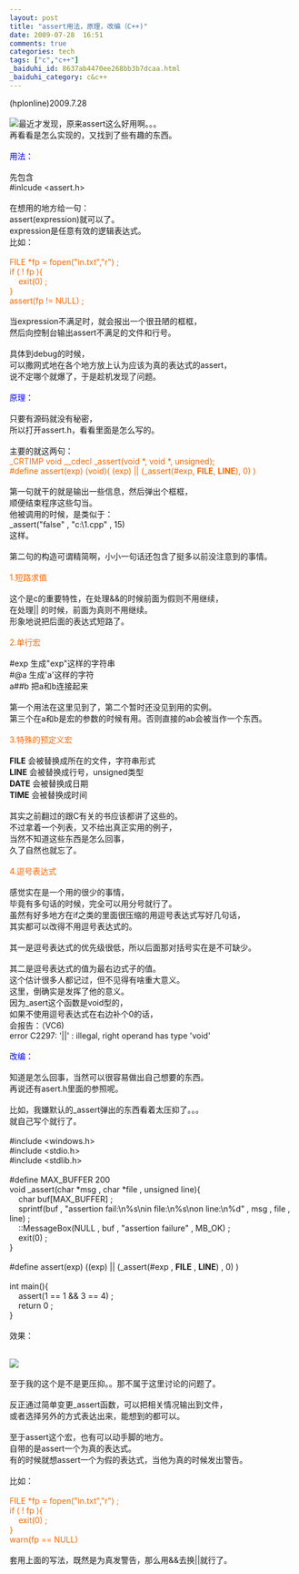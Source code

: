 ```yaml
---
layout: post
title: "assert用法，原理，改编（C++)"
date: 2009-07-28  16:51
comments: true
categories: tech
tags: ["c","c++"]
_baiduhi_id: 8637ab4470ee268bb3b7dcaa.html
_baiduhi_category: c&c++
---
```


(hplonline)2009.7.28<br/><br/><img src="http://img.baidu.com/hi/jx/j_0003.gif"/>最近才发现，原来assert这么好用啊。。。<br/>
再看看是怎么实现的，又找到了些有趣的东西。<br/><br/><font color="#0000ff">用法：<br/></font><br/>
先包含<br/>
#inlcude &lt;assert.h&gt;<br/><br/>
在想用的地方给一句：<br/>
assert(expression)就可以了。<br/>
expression是任意有效的逻辑表达式。<br/>
比如：<br/><font color="#ff6600"><br/>
FILE *fp = fopen("in.txt","r") ;<br/>
if ( ! fp ){<br/>
     exit(0) ;<br/>
}<br/>
assert(fp != NULL) ;</font><br/><br/>
当expression不满足时，就会报出一个很丑陋的框框，<br/>
然后向控制台输出assert不满足的文件和行号。<br/><br/>
具体到debug的时候，<br/>
可以撒网式地在各个地方放上认为应该为真的表达式的assert，<br/>
说不定哪个就爆了，于是趁机发现了问题。<br/><br/><font color="#0000ff">原理：</font><br/><br/>
只要有源码就没有秘密，<br/>
所以打开assert.h，看看里面是怎么写的。<br/><br/>
主要的就这两句：<br/><font color="#ff6600">_CRTIMP void __cdecl _assert(void *, void *, unsigned);<br/>
#define assert(exp) (void)( (exp) || (_assert(#exp, __FILE__, __LINE__), 0) )</font><br/><br/>
第一句就干的就是输出一些信息，然后弹出个框框，<br/>
顺便结束程序这些勾当。<br/>
他被调用的时候，是类似于：<br/>
_assert("false" , "c:\\1.cpp" , 15)<br/>
这样。<br/><br/>
第二句的构造可谓精简啊，小小一句话还包含了挺多以前没注意到的事情。<br/><br/><font color="#ff6600">1.短路求值</font><br/><br/>
这个是c的重要特性，在处理&amp;&amp;的时候前面为假则不用继续，<br/>
在处理|| 的时候，前面为真则不用继续。<br/>
形象地说把后面的表达式短路了。<br/><br/><font color="#ff6600">2.单行宏</font><br/><br/>
#exp 生成"exp"这样的字符串<br/>
#@a 生成'a'这样的字符<br/>
a##b 把a和b连接起来<br/><br/>
第一个用法在这里见到了，第二个暂时还没见到用的实例。<br/>
第三个在a和b是宏的参数的时候有用。否则直接的ab会被当作一个东西。<br/><br/><font color="#ff6600">3.特殊的预定义宏</font><br/><br/>
__FILE__ 会被替换成所在的文件，字符串形式<br/>
__LINE__ 会被替换成行号，unsigned类型<br/>
__DATE__ 会被替换成日期<br/>
__TIME__ 会被替换成时间<br/><br/>
其实之前翻过的跟C有关的书应该都讲了这些的。<br/>
不过拿着一个列表，又不给出真正实用的例子，<br/>
当然不知道这些东西是怎么回事，<br/>
久了自然也就忘了。<br/><br/><font color="#ff6600">4.逗号表达式</font><br/><br/>
感觉实在是一个用的很少的事情，<br/>
毕竟有多句话的时候，完全可以用分号就行了。<br/>
虽然有好多地方在if之类的里面很压缩的用逗号表达式写好几句话，<br/>
其实都可以改得不用逗号表达式的。<br/><br/>
其一是逗号表达式的优先级很低，所以后面那对括号实在是不可缺少。<br/><br/>
其二是逗号表达式的值为最右边式子的值。<br/>
这个估计很多人都记过，但不见得有啥重大意义。<br/>
这里，倒确实是发挥了他的意义。<br/>
因为_asert这个函数是void型的，<br/>
如果不使用逗号表达式在右边补个0的话，<br/>
会报告：（VC6)<br/>
error C2297: '||' : illegal, right operand has type 'void'<br/><br/><font color="#0000ff">改编：</font><br/><br/>
知道是怎么回事，当然可以很容易做出自己想要的东西。<br/>
再说还有asert.h里面的参照呢。<br/><br/>
比如，我嫌默认的_assert弹出的东西看着太压抑了。。。<br/>
就自己写个就行了。<br/><br/>
#include &lt;windows.h&gt;<br/>
#include &lt;stdio.h&gt;<br/>
#include &lt;stdlib.h&gt;<br/><br/>
#define MAX_BUFFER 200 <br/>
void _assert(char *msg , char *file , unsigned line){<br/>
     char buf[MAX_BUFFER] ;<br/>
     sprintf(buf , "assertion fail:\n%s\nin file:\n%s\non line:\n%d" , msg , file , line) ;<br/>
     ::MessageBox(NULL , buf , "assertion failure" , MB_OK) ;<br/>
     exit(0) ;<br/>
}<br/><br/>
#define assert(exp) ((exp) || (_assert(#exp , __FILE__ , __LINE__) , 0) )<br/><br/>
int main(){<br/>
     assert(1 == 1 &amp;&amp; 3 == 4) ;<br/>
     return 0 ;<br/>
}<br/><br/>
效果：<br/><br/><div forimg="1"><img border="0" src="http://hiphotos.baidu.com/hplonline/pic/item/42a9f1f226242c3bb17ec52c.jpg" small="0" class="blogimg"/></div>
<br/>
至于我的这个是不是更压抑。。那不属于这里讨论的问题了。<br/><br/>
反正通过简单变更_assert函数，可以把相关情况输出到文件，<br/>
或者选择另外的方式表达出来，能想到的都可以。<br/><br/>
至于assert这个宏，也有可以动手脚的地方。<br/>
自带的是assert一个为真的表达式。<br/>
有的时候就想assert一个为假的表达式，当他为真的时候发出警告。<br/><br/>
比如：<br/><br/><font color="#ff6600">FILE *fp = fopen("in.txt","r") ;<br/>
if ( ! fp ){<br/>
     exit(0) ;<br/>
}<br/>
warn(fp == NULL)</font><br/><br/>
套用上面的写法，既然是为真发警告，那么用&amp;&amp;去换||就行了。<br/><br/>
